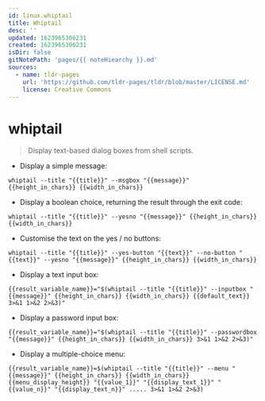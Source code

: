 ```yaml
---
id: linux.whiptail
title: Whiptail
desc: ''
updated: 1623965306231
created: 1623965306231
isDir: false
gitNotePath: 'pages/{{ noteHiearchy }}.md'
sources:
  - name: tldr-pages
    url: 'https://github.com/tldr-pages/tldr/blob/master/LICENSE.md'
    license: Creative Commons
---
```

# whiptail

> Display text-based dialog boxes from shell scripts.

- Display a simple message:

`whiptail --title "{{title}}" --msgbox "{{message}}" {{height_in_chars}} {{width_in_chars}}`

- Display a boolean choice, returning the result through the exit code:

`whiptail --title "{{title}}" --yesno "{{message}}" {{height_in_chars}} {{width_in_chars}}`

- Customise the text on the yes / no buttons:

`whiptail --title "{{title}}" --yes-button "{{text}}" --no-button "{{text}}" --yesno "{{message}}" {{height_in_chars}} {{width_in_chars}}`

- Display a text input box:

`{{result_variable_name}}="$(whiptail --title "{{title}}" --inputbox "{{message}}" {{height_in_chars}} {{width_in_chars}} {{default_text}} 3>&1 1>&2 2>&3)"`

- Display a password input box:

`{{result_variable_name}}="$(whiptail --title "{{title}}" --passwordbox "{{message}}" {{height_in_chars}} {{width_in_chars}} 3>&1 1>&2 2>&3)"`

- Display a multiple-choice menu:

`{{result_variable_name}}=$(whiptail --title "{{title}}" --menu "{{message}}" {{height_in_chars}} {{width_in_chars}} {{menu_display_height}} "{{value_1}}" "{{display_text_1}}" "{{value_n}}" "{{display_text_n}}" ..... 3>&1 1>&2 2>&3)`

